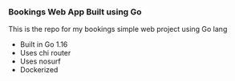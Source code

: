 ### Bookings Web App Built using Go

This is the repo for my bookings simple web project using Go lang

- Built in Go 1.16
- Uses chi router
- Uses nosurf
- Dockerized


